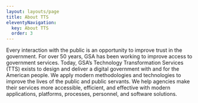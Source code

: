 ```yaml
---
layout: layouts/page
title: About TTS
eleventyNavigation:
  key: About TTS
  order: 3
---
```


Every interaction with the public is an opportunity to improve trust in the government. For over 50 years, GSA has been working to improve access to government services. Today, GSA’s Technology Transformation Services (TTS) exists to design and deliver a digital government with and for the American people. We apply modern methodologies and technologies to improve the lives of the public and public servants. We help agencies make their services more accessible, efficient, and effective with modern
applications, platforms, processes, personnel, and software solutions.
